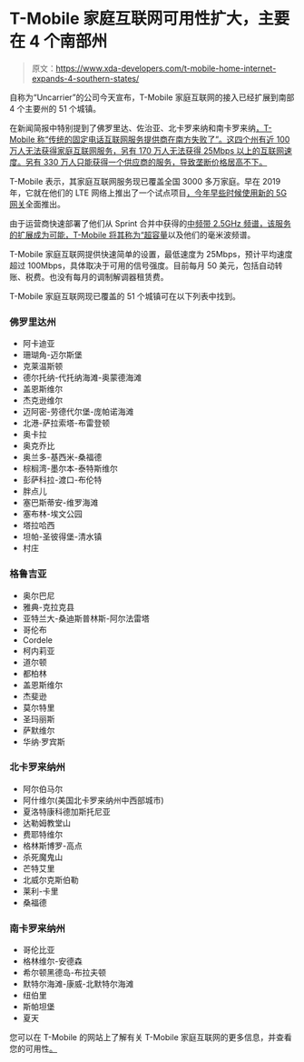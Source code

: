# T-Mobile 家庭互联网可用性扩大，主要在 4 个南部州

> 原文：<https://www.xda-developers.com/t-mobile-home-internet-expands-4-southern-states/>

自称为“Uncarrier”的公司今天宣布，T-Mobile 家庭互联网的接入已经扩展到南部 4 个主要州的 51 个城镇。

在新闻简报中特别提到了佛罗里达、佐治亚、北卡罗来纳和南卡罗来纳[，T-Mobile 称“传统的固定电话互联网服务提供商在南方失败了”。这四个州有近 100 万人无法获得家庭互联网服务，另有 170 万人无法获得 25Mbps 以上的互联网速度。另有 330 万人只能获得一个供应商的服务，导致垄断价格居高不下。](https://www.t-mobile.com/news/network/florida-georgia-north-carolina-and-south-carolina-yall-have-even-more-t-mobile-home-internet)

T-Mobile 表示，其家庭互联网服务现已覆盖全国 3000 多万家庭。早在 2019 年，它就在他们的 LTE 网络上推出了一个试点项目[，今年早些时候](https://www.t-mobile.com/news/press/home-internet-pilot)[使用新的 5G 网关](https://www.t-mobile.com/news/un-carrier/t-mobiles-next-un-carrier-move-5gforall)全面推出。

由于运营商快速部署了他们从 Sprint 合并中获得的[中频带 2.5GHz 频谱，该服务的扩展成为可能，T-Mobile 将其称为“](https://www.xda-developers.com/t-mobile-sprint-merger-complete/)[超容量](https://www.xda-developers.com/t-mobile-5g-uc-icon/)以及他们的毫米波频谱。

T-Mobile 家庭互联网提供快速简单的设置，最低速度为 25Mbps，预计平均速度超过 100Mbps，具体取决于可用的信号强度。目前每月 50 美元，包括自动转账、税费。也没有每月的调制解调器租赁费。

T-Mobile 家庭互联网现已覆盖的 51 个城镇可在以下列表中找到。

### 佛罗里达州

*   阿卡迪亚
*   珊瑚角-迈尔斯堡
*   克莱温斯顿
*   德尔托纳-代托纳海滩-奥蒙德海滩
*   盖恩斯维尔
*   杰克逊维尔
*   迈阿密-劳德代尔堡-庞帕诺海滩
*   北港-萨拉索塔-布雷登顿
*   奥卡拉
*   奥克乔比
*   奥兰多-基西米-桑福德
*   棕榈湾-墨尔本-泰特斯维尔
*   彭萨科拉-渡口-布伦特
*   胖点儿
*   塞巴斯蒂安-维罗海滩
*   塞布林-埃文公园
*   塔拉哈西
*   坦帕-圣彼得堡-清水镇
*   村庄

### 格鲁吉亚

*   奥尔巴尼
*   雅典-克拉克县
*   亚特兰大-桑迪斯普林斯-阿尔法雷塔
*   哥伦布
*   Cordele
*   柯内莉亚
*   道尔顿
*   都柏林
*   盖恩斯维尔
*   杰斐逊
*   莫尔特里
*   圣玛丽斯
*   萨默维尔
*   华纳·罗宾斯

### 北卡罗来纳州

*   阿尔伯马尔
*   阿什维尔(美国北卡罗来纳州中西部城市)
*   夏洛特康科德加斯托尼亚
*   达勒姆教堂山
*   费耶特维尔
*   格林斯博罗-高点
*   杀死魔鬼山
*   芒特艾里
*   北威尔克斯伯勒
*   莱利-卡里
*   桑福德

### 南卡罗来纳州

*   哥伦比亚
*   格林维尔-安德森
*   希尔顿黑德岛-布拉夫顿
*   默特尔海滩-康威-北默特尔海滩
*   纽伯里
*   斯帕坦堡
*   夏天

您可以在 T-Mobile 的网站上了解有关 T-Mobile 家庭互联网的更多信息，并查看您的可用性[。](https://www.t-mobile.com/isp)